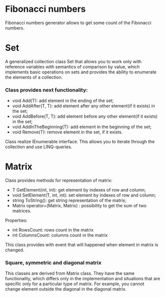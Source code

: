 # Fibonacci numbers
Fibonacci numbers generator allows to get some count of the Fibonacci numbers.

# Set<T>
A generalized collection class Set that allows you to work only with reference variables with semantics of comparison by value, which implements basic operations on sets and provides the ability to enumerate the elements of a collection.

### Class provides next functionality: 
 - void Add(T):               add element in the ending of the set;
 - void AddAfter(T, T):       add element after any other element(if it exists) in the set;
 - void AddBefore(T, T):      add element before any other element(if it exists) in the set;
 - void AddInTheBeginning(T): add element in the beginning of the set;
 - void Remove(T):            remove element in the set, if it exists.

Class realize IEnumerable<T> interface. This allows you to iterate through the collection and use LINQ-queries.

# Matrix<T>
Class provides methods for representation of matrix:
 - T GetElement(int, int):       get element by indexes of row and column;
 - void SetElement(T, int, int): set element by indexes of row and column;
 - string ToString():            get string representation of the matrix;
 - Matrix<T> operator+(Matrix<T>, Matrix<T>) : possibility to get the sum of two matrices.

Properties:
 - int RowsCount:    rows count in the matrix
 - int ColumnsCount: columns count in the matrix

This class provides with event that will happened when element in matrix is changed.

### Square, symmetric and diagonal matrix
This classes are derived from Matrix class. They have the same functionality, which differs only in the implementation and situations that are specific only for a particular type of matrix. For example, you cannot change element outside the diagonal in the diagonal matrix.
